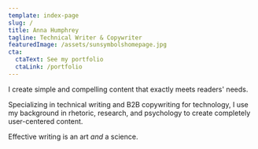 ```yaml
---
template: index-page
slug: /
title: Anna Humphrey
tagline: Technical Writer & Copywriter
featuredImage: /assets/sunsymbolshomepage.jpg
cta:
  ctaText: See my portfolio
  ctaLink: /portfolio
---
```


I create simple and compelling content that exactly meets readers' needs. 

Specializing in technical writing and B2B copywriting for technology, I use my background in rhetoric, research, and psychology to create completely user-centered content. 

Effective writing is an art *and* a science.

